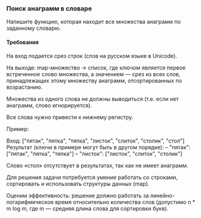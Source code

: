 ### Поиск анаграмм в словаре
Напишите функцию, которая находит все множества анаграмм по заданному словарю.

#### **Требования**
На вход подается срез строк (слов на русском языке в Unicode).

На выходе: map-множество -> список, где ключом является первое встреченное слово множества, а значением — срез из всех слов, принадлежащих этому множеству анаграмм, отсортированных по возрастанию.

Множества из одного слова не должны выводиться (т.е. если нет анаграмм, слово игнорируется).

Все слова нужно привести к нижнему регистру.

Пример:

Вход: ["пятак", "пятка", "тяпка", "листок", "слиток", "столик", "стол"]
Результат (ключи в примере могут быть в другом порядке):
– "пятак": ["пятак", "пятка", "тяпка"]
– "листок": ["листок", "слиток", "столик"]

Слово «стол» отсутствует в результатах, так как не имеет анаграмм.

Для решения задачи потребуется умение работать со строками, сортировать
и использовать структуры данных (map).

Оценим эффективность: решение должно работать за линейно-логарифмическое время относительно количества слов (допустимо n * m log m, где m — средняя длина слова для сортировки букв).